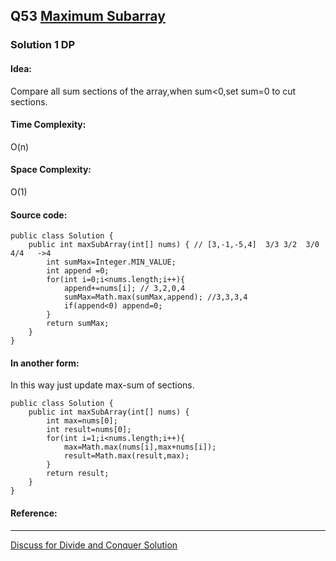 ## Q53 [Maximum Subarray ](https://leetcode.com/problems/maximum-subarray/) 

### Solution 1 DP
#### Idea:
Compare all sum sections of the array,when sum<0,set sum=0 to cut sections.
#### Time Complexity:
O(n)
#### Space Complexity:
O(1)
#### Source code:
```
public class Solution {
    public int maxSubArray(int[] nums) { // [3,-1,-5,4]  3/3 3/2  3/0 4/4   ->4
        int sumMax=Integer.MIN_VALUE;
        int append =0;
        for(int i=0;i<nums.length;i++){
            append+=nums[i]; // 3,2,0,4
            sumMax=Math.max(sumMax,append); //3,3,3,4
            if(append<0) append=0;
        }
        return sumMax;
    }
}
```
#### In another form:
In this way just update max-sum of sections.
```
public class Solution {
    public int maxSubArray(int[] nums) {
        int max=nums[0];
        int result=nums[0];
        for(int i=1;i<nums.length;i++){
            max=Math.max(nums[i],max+nums[i]);
            result=Math.max(result,max);
        }
        return result;
    }
}

```
#### Reference:

---
[Discuss for Divide and Conquer Solution](https://leetcode.com/discuss/694/how-solve-maximum-subarray-using-divide-and-conquer-approach)

